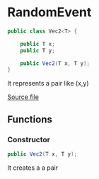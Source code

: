 # RandomEvent

```java
public class Vec2<T> {

    public T x;
    public T y;

    public Vec2(T x, T y);
}
```

It represents a pair like (x,y)

[Source file](../../../src/main/java/antisocialgang/randomevents/domain/randomevents/ZombieApocalypse.java)

## Functions

### Constructor

```java
public Vec2(T x, T y);
```

It creates a a pair
